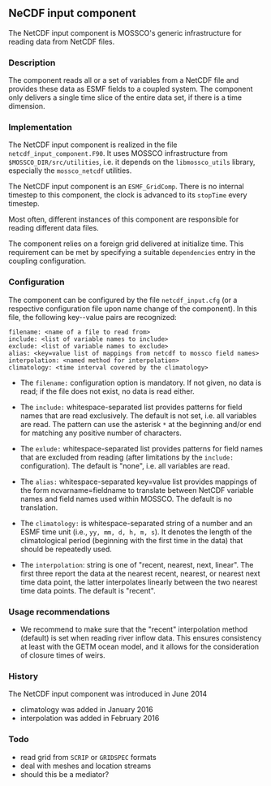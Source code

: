 ## NeCDF input component

The NetCDF input component is MOSSCO's generic infrastructure for reading
data from NetCDF files.

### Description

The component reads all or a set of variables from a NetCDF file and provides
these data as ESMF fields to a coupled system.  The component only delivers a
single time slice of the entire data set, if there is a time dimension.


### Implementation

The NetCDF input component is realized in the file `netcdf_input_component.F90`. It uses
MOSSCO infrastructure from `$MOSSCO_DIR/src/utilities`, i.e. it depends on the
`libmossco_utils` library, especially the `mossco_netcdf` utilities.

The NetCDF input component  is an `ESMF_GridComp`.  There is no internal timestep to this
component, the clock is advanced to its `stopTime` every timestep.

Most often, different instances of this component are responsible for reading
different data files.

The component relies on a foreign grid delivered at initialize time.  This
requirement can be met by specifying a suitable `dependencies` entry in the
coupling configuration.

### Configuration

The component can be configured by the file `netcdf_input.cfg` (or a
respective configuration file upon name change of the component).  In this file,
the following key--value pairs are recognized:

    filename: <name of a file to read from>
    include: <list of variable names to include>
    exclude: <list of variable names to exclude>
    alias: <key=value list of mappings from netcdf to mossco field names>
    interpolation: <named method for interpolation>
    climatology: <time interval covered by the climatology>

- The `filename:` configuration option is mandatory.  If not given, no data is read; if
the file does not exist, no data is read either.

- The `include:` whitespace-separated list provides patterns for field names that
are read exclusively. The default is not set, i.e. all variables are read.  The
pattern can use the asterisk `*` at the beginning and/or end for matching any
positive number of characters.

- The `exlude:` whitespace-separated list provides patterns for field names that are excluded
from reading (after limitations by the `include:` configuration).  The default is
"none", i.e. all variables are read.

- The `alias:` whitespace-separated key=value list provides mappings of the form
ncvarname=fieldname to translate between NetCDF variable names and field names
used within MOSSCO. The default is no translation.

- The `climatology:`  is whitespace-separated string of a number and an ESMF
time unit  (i.e., `yy, mm, d, h, m, s`).  It denotes the length of the climatological
period (beginning with the first time in the data) that should be repeatedly used.

- The `interpolation`: string is one of "recent, nearest, next, linear". The first three
report the data at the nearest recent, nearest, or nearest next time data point,
the latter interpolates linearly between the two nearest time data points. The default is
"recent".

### Usage recommendations

- We recommend to make sure that the "recent" interpolation method (default) is set when
reading river inflow data.  This ensures consistency at least with the GETM ocean model, and
it allows for the consideration of closure times of weirs. 

### History

The NetCDF input component was introduced in June 2014
- climatology was added in January 2016
- interpolation was added in February 2016

### Todo

- read grid from `SCRIP` or `GRIDSPEC` formats
- deal with meshes and location streams
- should this be a mediator?
